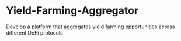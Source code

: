# Yield-Farming-Aggregator
 Develop a platform that aggregates yield farming opportunities across different DeFi protocols
